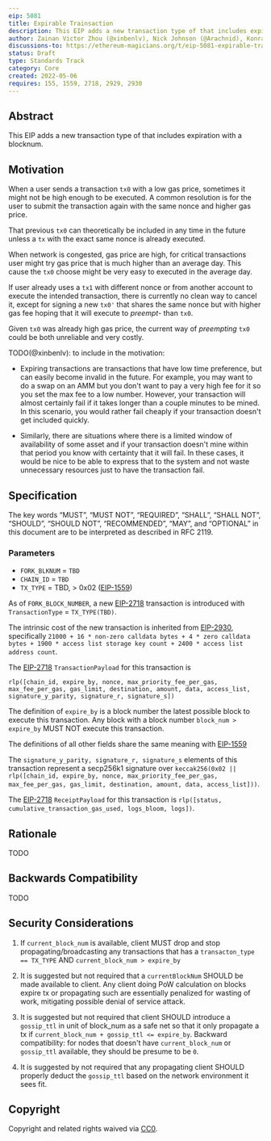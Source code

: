 ```yaml
---
eip: 5081
title: Expirable Trainsaction
description: This EIP adds a new transaction type of that includes expiration with a blocknum
author: Zainan Victor Zhou (@xinbenlv), Nick Johnson (@Arachnid), Konrad Feldmeier <konrad@brainbot.com>
discussions-to: https://ethereum-magicians.org/t/eip-5081-expirable-transaction/9208
status: Draft
type: Standards Track
category: Core
created: 2022-05-06
requires: 155, 1559, 2718, 2929, 2930
---
```


## Abstract
This EIP adds a new transaction type of that includes expiration with a blocknum.

## Motivation

When a user sends a transaction `tx0` with a low gas price, sometimes it might not be high enough to be executed. A common resolution is for the user to submit the transaction again with the same nonce and higher gas price.

That previous `tx0` can theoretically be included in any time in the future unless a `tx` with the exact same nonce is already executed.

When network is congested, gas price are high, for critical transactions user might try gas price that is much higher than an average day. This cause the `tx0` choose might be very easy to executed in the average day.

If user already uses a `tx1` with different nonce or from another account to execute the intended transaction, there is currently no clean way to cancel it, except for signing a new `tx0'` that shares the same nonce but with higher gas fee hoping that it will execute to *preempt*- than `tx0`.

Given `tx0` was already high gas price, the current way of *preempting* `tx0` could be both unreliable and very costly.

TODO(@xinbenlv): to include in the motivation:

- Expiring transactions are transactions that have low time preference, but can easily become invalid in the future. For example, you may want to do a swap on an AMM but you don't want to pay a very high fee for it so you set the max fee to a low number. However, your transaction will almost certainly fail if it takes longer than a couple minutes to be mined. In this scenario, you would rather fail cheaply if your transaction doesn't get included quickly.

- Similarly, there are situations where there is a limited window of availability of some asset and if your transaction doesn't mine within that period you know with certainty that it will fail. In these cases, it would be nice to be able to express that to the system and not waste unnecessary resources just to have the transaction fail.

## Specification
The key words “MUST”, “MUST NOT”, “REQUIRED”, “SHALL”, “SHALL NOT”, “SHOULD”, “SHOULD NOT”, “RECOMMENDED”, “MAY”, and “OPTIONAL” in this document are to be interpreted as described in RFC 2119.

### Parameters
- `FORK_BLKNUM` = `TBD`
- `CHAIN_ID` = `TBD`
- `TX_TYPE` = TBD, > 0x02 ([EIP-1559](./eip-1559.md))


As of `FORK_BLOCK_NUMBER`, a new [EIP-2718](./eip-2718.md) transaction is introduced with `TransactionType` = `TX_TYPE(TBD)`.

The intrinsic cost of the new transaction is inherited from [EIP-2930](./eip-2930.md), specifically `21000 + 16 * non-zero calldata bytes + 4 * zero calldata bytes + 1900 * access list storage key count + 2400 * access list address count`.

The [EIP-2718](./eip-2718.md) `TransactionPayload` for this transaction is

```
rlp([chain_id, expire_by, nonce, max_priority_fee_per_gas, max_fee_per_gas, gas_limit, destination, amount, data, access_list, signature_y_parity, signature_r, signature_s])
```

The definition of `expire_by` is a block number the latest possible block to execute this transaction. Any block with a block number `block_num > expire_by` MUST NOT execute this transaction.

The definitions of all other fields share the same meaning with [EIP-1559](./eip-1559.md)

The `signature_y_parity, signature_r, signature_s` elements of this transaction represent a secp256k1 signature over `keccak256(0x02 || rlp([chain_id, expire_by, nonce, max_priority_fee_per_gas, max_fee_per_gas, gas_limit, destination, amount, data, access_list]))`.

The [EIP-2718](./eip-2718.md) `ReceiptPayload` for this transaction is `rlp([status, cumulative_transaction_gas_used, logs_bloom, logs])`.


## Rationale
TODO

## Backwards Compatibility
TODO

## Security Considerations

1. If `current_block_num` is available, client MUST drop and stop propagating/broadcasting any transactions that has a `transacton_type == TX_TYPE` AND `current_block_num > expire_by`

2. It is suggested but not required that a `currentBlockNum` SHOULD be made available to client. Any client doing PoW calculation on blocks expire tx or propagating such are essentially penalized for wasting of work, mitigating possible denial of service attack.

3. It is suggested but not required that client SHOULD introduce a `gossip_ttl` in unit of block_num as a safe net so that it only propagate a tx if `current_block_num + gossip_ttl <= expire_by`. Backward compatibility: for nodes that doesn't have `current_block_num` or `gossip_ttl` available, they should be presume to be `0`.

4. It is suggested by not required that any propagating client SHOULD properly deduct the `gossip_ttl` based on the network environment it sees fit.

## Copyright
Copyright and related rights waived via [CC0](../LICENSE.md).
